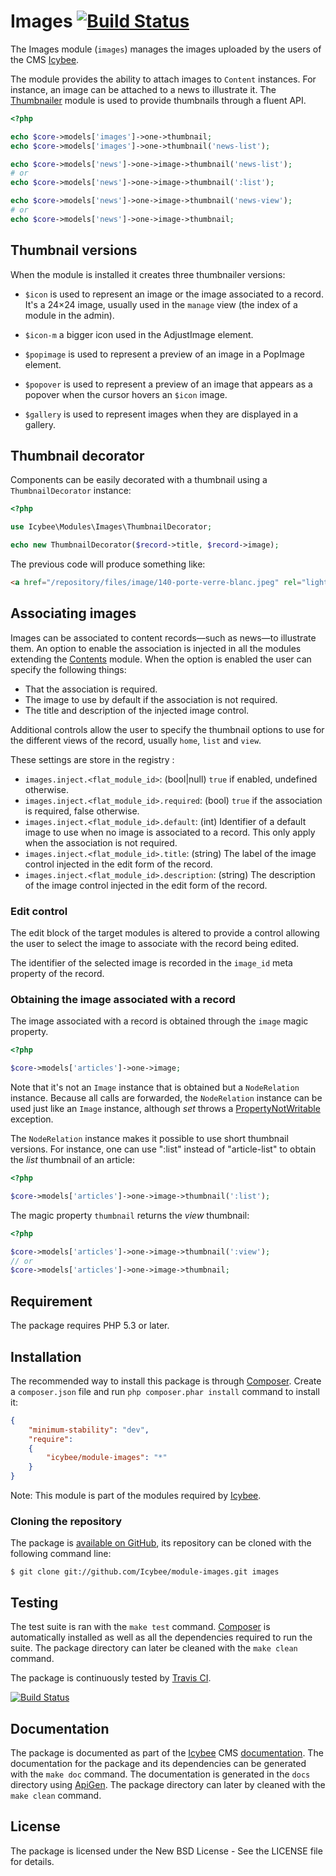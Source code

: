 # Images [![Build Status](https://travis-ci.org/Icybee/module-images.png?branch=master)](https://travis-ci.org/Icybee/module-images)

The Images module (`images`) manages the images uploaded by the users of the
CMS [Icybee](http://icybee.org/).

The module provides the ability to attach images to `Content` instances. For instance,
an image can be attached to a news to illustrate it. The [Thumbnailer](https://github.com/Icybee/module-thumbnailer)
module is used to provide thumbnails through a fluent API.

```php
<?php

echo $core->models['images']->one->thumbnail;
echo $core->models['images']->one->thumbnail('news-list');

echo $core->models['news']->one->image->thumbnail('news-list');
# or
echo $core->models['news']->one->image->thumbnail(':list');

echo $core->models['news']->one->image->thumbnail('news-view');
# or
echo $core->models['news']->one->image->thumbnail;
```





## Thumbnail versions

When the module is installed it creates three thumbnailer versions:

- `$icon` is used to represent an image or the image associated to a record. It's a 24×24 image,
usually used in the `manage` view (the index of a module in the admin).

- `$icon-m` a bigger icon used in the AdjustImage element.

- `$popimage` is used to represent a preview of an image in a PopImage element.

- `$popover` is used to represent a preview of an image that appears as a popover when the cursor
hovers an `$icon` image.

- `$gallery` is used to represent images when they are displayed in a gallery.





## Thumbnail decorator

Components can be easily decorated with a thumbnail using a `ThumbnailDecorator` instance:

```php
<?php

use Icybee\Modules\Images\ThumbnailDecorator;

echo new ThumbnailDecorator($record->title, $record->image);
```

The previous code will produce something like:

```html
<a href="/repository/files/image/140-porte-verre-blanc.jpeg" rel="lightbox[thumbnail-decorator]"><img width="24" height="24" data-popover-image="/api/images/140/thumbnails/$popover" class="thumbnail thumbnail--icon" alt="" src="/api/images/140/thumbnails/$icon"></a> My record title
```





## Associating images

Images can be associated to content records—such as news—to illustrate them. An option to enable
the association is injected in all the modules extending the [Contents](https://github.com/Icybee/module-contents) module.
When the option is enabled the user can specify the following things:

- That the association is required.
- The image to use by default if the association is not required.
- The title and description of the injected image control.

Additional controls allow the user to specify the thumbnail options to use for the different views
of the record, usually `home`, `list` and `view`.

These settings are store in the registry :

- `images.inject.<flat_module_id>`: (bool|null) `true` if enabled, undefined otherwise.
- `images.inject.<flat_module_id>.required`: (bool) `true` if the association is required,
false otherwise.
- `images.inject.<flat_module_id>.default`: (int) Identifier of a default image to use
when no image is associated to a record. This only apply when the association is not required.
- `images.inject.<flat_module_id>.title`: (string) The label of the image control injected
in the edit form of the record.
- `images.inject.<flat_module_id>.description`: (string) The description of the image
control injected in the edit form of the record.





### Edit control

The edit block of the target modules is altered to provide a control allowing the user to select
the image to associate with the record being edited.

The identifier of the selected image is recorded in the `image_id` meta property of the record.





### Obtaining the image associated with a record

The image associated with a record is obtained through the `image` magic property.

```php
<?php

$core->models['articles']->one->image;
```

Note that it's not an `Image` instance that is obtained but a `NodeRelation` instance. Because
all calls are forwarded, the `NodeRelation` instance can be used just like an `Image` instance,
although _set_ throws a [PropertyNotWritable](http://icanboogie.org/docs/class-ICanBoogie.PropertyNotWritable.html)
exception.

The `NodeRelation` instance makes it possible to use short thumbnail versions. For instance, one can
use ":list" instead of "article-list" to obtain the _list_ thumbnail of an article:

```php
<?php 

$core->models['articles']->one->image->thumbnail(':list');
```

The magic property `thumbnail` returns the _view_ thumbnail:

```php
<?php 

$core->models['articles']->one->image->thumbnail(':view');
// or
$core->models['articles']->one->image->thumbnail;
```





## Requirement

The package requires PHP 5.3 or later.





## Installation

The recommended way to install this package is through [Composer](http://getcomposer.org/).
Create a `composer.json` file and run `php composer.phar install` command to install it:

```json
{
	"minimum-stability": "dev",
	"require":
	{
		"icybee/module-images": "*"
	}
}
```

Note: This module is part of the modules required by [Icybee](http://icybee.org/).





### Cloning the repository

The package is [available on GitHub](https://github.com/Icybee/module-images), its repository can be
cloned with the following command line:

	$ git clone git://github.com/Icybee/module-images.git images





## Testing

The test suite is ran with the `make test` command. [Composer](http://getcomposer.org/) is
automatically installed as well as all the dependencies required to run the suite. The package
directory can later be cleaned with the `make clean` command.

The package is continuously tested by [Travis CI](http://about.travis-ci.org/).

[![Build Status](https://travis-ci.org/Icybee/module-images.png?branch=master)](https://travis-ci.org/Icybee/module-images)





## Documentation

The package is documented as part of the [Icybee](http://icybee.org/) CMS
[documentation](http://icybee.org/docs/). The documentation for the package and its
dependencies can be generated with the `make doc` command. The documentation is generated in
the `docs` directory using [ApiGen](http://apigen.org/). The package directory can later by
cleaned with the `make clean` command.





## License

The package is licensed under the New BSD License - See the LICENSE file for details.